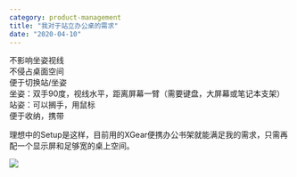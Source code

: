 ```yaml
---
category: product-management
title: "我对于站立办公桌的需求"
date: "2020-04-10"
---
```


不影响坐姿视线  
不侵占桌面空间  
便于切换站/坐姿  
坐姿：双手90度，视线水平，距离屏幕一臂（需要键盘，大屏幕或笔记本支架）  
站姿：可以搁手，用鼠标  
便于收纳，携带

理想中的Setup是这样，目前用的XGear便携办公书架就能满足我的需求，只需再配一个显示屏和足够宽的桌上空间。

![](https://goooooouwa.files.wordpress.com/2020/04/e59bbee78987-1.png?w=1024)
